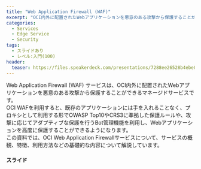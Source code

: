 ```yaml
---
title: "Web Application Firewall (WAF)"
excerpt: "OCI内外に配置されたWebアプリケーションを悪意のある攻撃から保護することができるOCI Web Application Firewallサービスについて、概観、特徴、利用方法などの基礎的な内容について解説しています"
categories:
  - Services
  - Edge Service
  - Security
tags:
  - スライドあり
  - レベル:入門(100)
header:
  teaser: https://files.speakerdeck.com/presentations/7288ee26528b4ebe89eeae40493ae4e1/slide_0.jpg
---
```


Web Application Firewall (WAF) サービスは、OCI内外に配置されたWebアプリケーションを悪意のある攻撃から保護することができるマネージドサービスです。  
OCI WAFを利用すると、既存のアプリケーションには手を入れることなく、プロキシとして利用する形でOWASP Top10やCRS3に準拠した保護ルールや、攻撃に応じてアダプティブな保護を行うBot管理機能を利用し、Webアプリケーションを高度に保護することができるようになります。  
この資料では、OCI Web Application Firewallサービスについて、サービスの概観、特徴、利用方法などの基礎的な内容について解説しています。

#### スライド

<div style="max-width:768px">
<!-- Speakerdeckから Embeded リンクを取得して貼り付け (ここから) -->

<script async class="speakerdeck-embed" data-id="7288ee26528b4ebe89eeae40493ae4e1" data-ratio="1.77777777777778" src="//speakerdeck.com/assets/embed.js"></script>
</div>
